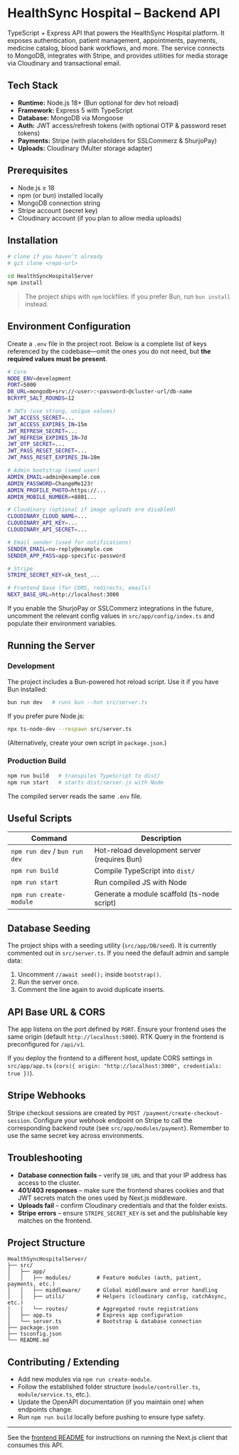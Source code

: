 # HealthSync Hospital – Backend API

TypeScript + Express API that powers the HealthSync Hospital platform. It exposes authentication, patient management, appointments, payments, medicine catalog, blood bank workflows, and more. The service connects to MongoDB, integrates with Stripe, and provides utilities for media storage via Cloudinary and transactional email.

## Tech Stack

- **Runtime:** Node.js 18+ (Bun optional for dev hot reload)
- **Framework:** Express 5 with TypeScript
- **Database:** MongoDB via Mongoose
- **Auth:** JWT access/refresh tokens (with optional OTP & password reset tokens)
- **Payments:** Stripe (with placeholders for SSLCommerz & ShurjoPay)
- **Uploads:** Cloudinary (Multer storage adapter)

## Prerequisites

- Node.js ≥ 18
- npm (or bun) installed locally
- MongoDB connection string
- Stripe account (secret key)
- Cloudinary account (if you plan to allow media uploads)

## Installation

```bash
# clone if you haven’t already
# git clone <repo-url>

cd HealthSyncHospitalServer
npm install
```

> The project ships with `npm` lockfiles. If you prefer Bun, run `bun install` instead.

## Environment Configuration

Create a `.env` file in the project root. Below is a complete list of keys referenced by the codebase—omit the ones you do not need, but **the required values must be present**.

```bash
# Core
NODE_ENV=development
PORT=5000
DB_URL=mongodb+srv://<user>:<password>@cluster-url/db-name
BCRYPT_SALT_ROUNDS=12

# JWTs (use strong, unique values)
JWT_ACCESS_SECRET=...
JWT_ACCESS_EXPIRES_IN=15m
JWT_REFRESH_SECRET=...
JWT_REFRESH_EXPIRES_IN=7d
JWT_OTP_SECRET=...
JWT_PASS_RESET_SECRET=...
JWT_PASS_RESET_EXPIRES_IN=10m

# Admin bootstrap (seed user)
ADMIN_EMAIL=admin@example.com
ADMIN_PASSWORD=ChangeMe123!
ADMIN_PROFILE_PHOTO=https://...
ADMIN_MOBILE_NUMBER=+8801...

# Cloudinary (optional if image uploads are disabled)
CLOUDINARY_CLOUD_NAME=...
CLOUDINARY_API_KEY=...
CLOUDINARY_API_SECRET=...

# Email sender (used for notifications)
SENDER_EMAIL=no-reply@example.com
SENDER_APP_PASS=app-specific-password

# Stripe
STRIPE_SECRET_KEY=sk_test_...

# Frontend base (for CORS, redirects, emails)
NEXT_BASE_URL=http://localhost:3000
```

If you enable the ShurjoPay or SSLCommerz integrations in the future, uncomment the relevant config values in `src/app/config/index.ts` and populate their environment variables.

## Running the Server

### Development

The project includes a Bun-powered hot reload script. Use it if you have Bun installed:

```bash
bun run dev   # runs bun --hot src/server.ts
```

If you prefer pure Node.js:

```bash
npx ts-node-dev --respawn src/server.ts
```

(Alternatively, create your own script in `package.json`.)

### Production Build

```bash
npm run build   # transpiles TypeScript to dist/
npm run start   # starts dist/server.js with Node
```

The compiled server reads the same `.env` file.

## Useful Scripts

| Command                 | Description                                      |
|-------------------------|--------------------------------------------------|
| `npm run dev` / `bun run dev` | Hot-reload development server (requires Bun) |
| `npm run build`         | Compile TypeScript into `dist/`                  |
| `npm run start`         | Run compiled JS with Node                        |
| `npm run create-module` | Generate a module scaffold (ts-node script)      |

## Database Seeding

The project ships with a seeding utility (`src/app/DB/seed`). It is currently commented out in `src/server.ts`. If you need the default admin and sample data:

1. Uncomment `//await seed();` inside `bootstrap()`.
2. Run the server once.
3. Comment the line again to avoid duplicate inserts.

## API Base URL & CORS

The app listens on the port defined by `PORT`. Ensure your frontend uses the same origin (default `http://localhost:5000`). RTK Query in the frontend is preconfigured for `/api/v1`.

If you deploy the frontend to a different host, update CORS settings in `src/app/app.ts` (`cors({ origin: "http://localhost:3000", credentials: true })`).

## Stripe Webhooks

Stripe checkout sessions are created by `POST /payment/create-checkout-session`. Configure your webhook endpoint on Stripe to call the corresponding backend route (see `src/app/modules/payment`). Remember to use the same secret key across environments.

## Troubleshooting

- **Database connection fails** – verify `DB_URL` and that your IP address has access to the cluster.
- **401/403 responses** – make sure the frontend shares cookies and that JWT secrets match the ones used by Next.js middleware.
- **Uploads fail** – confirm Cloudinary credentials and that the folder exists.
- **Stripe errors** – ensure `STRIPE_SECRET_KEY` is set and the publishable key matches on the frontend.

## Project Structure

```
HealthSyncHospitalServer/
├── src/
│   ├── app/
│   │   ├── modules/        # Feature modules (auth, patient, payments, etc.)
│   │   ├── middleware/     # Global middleware and error handling
│   │   ├── utils/          # Helpers (cloudinary config, catchAsync, etc.)
│   │   └── routes/         # Aggregated route registrations
│   ├── app.ts              # Express app configuration
│   └── server.ts           # Bootstrap & database connection
├── package.json
├── tsconfig.json
└── README.md
```

## Contributing / Extending

- Add new modules via `npm run create-module`.
- Follow the established folder structure (`module/controller.ts`, `module/service.ts`, etc.).
- Update the OpenAPI documentation (if you maintain one) when endpoints change.
- Run `npm run build` locally before pushing to ensure type safety.

---

See the [frontend README](../health-sync-hospital-frontend/README.md) for instructions on running the Next.js client that consumes this API.
